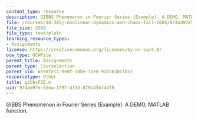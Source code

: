 ```yaml
---
content_type: resource
description: GIBBS Phenomenon in Fourier Series (Example). A DEMO, MATLAB function.
file: /courses/18-385j-nonlinear-dynamics-and-chaos-fall-2004/974ad97e55ea1f97df3d879c45bf4df9_gibbsFSE.m
file_size: 2509
file_type: text/plain
learning_resource_types:
- Assignments
license: https://creativecommons.org/licenses/by-nc-sa/4.0/
ocw_type: OCWFile
parent_title: Assignments
parent_type: CourseSection
parent_uid: 659dfe11-9e0f-3dbe-71e8-93bc630c1b57
resourcetype: Other
title: gibbsFSE.m
uid: 974ad97e-55ea-1f97-df3d-879c45bf4df9
---
```

GIBBS Phenomenon in Fourier Series (Example). A DEMO, MATLAB function.